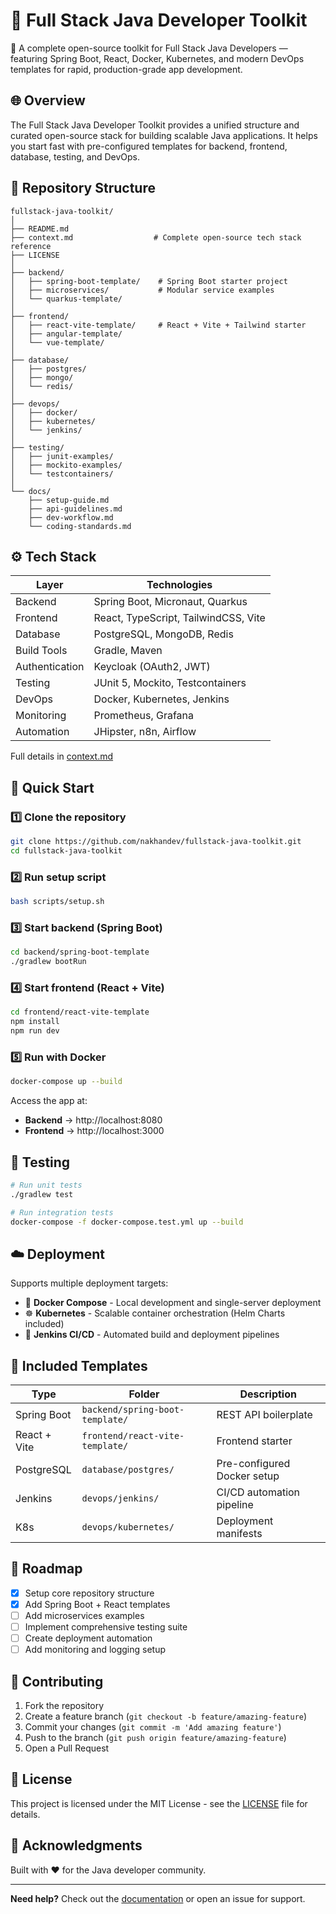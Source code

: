 # 🧩 Full Stack Java Developer Toolkit

🚀 A complete open-source toolkit for Full Stack Java Developers — featuring Spring Boot, React, Docker, Kubernetes, and modern DevOps templates for rapid, production-grade app development.

## 🌐 Overview

The Full Stack Java Developer Toolkit provides a unified structure and curated open-source stack for building scalable Java applications. It helps you start fast with pre-configured templates for backend, frontend, database, testing, and DevOps.

## 🧱 Repository Structure

```
fullstack-java-toolkit/
│
├── README.md
├── context.md                  # Complete open-source tech stack reference
├── LICENSE
│
├── backend/
│   ├── spring-boot-template/    # Spring Boot starter project
│   ├── microservices/           # Modular service examples
│   └── quarkus-template/
│
├── frontend/
│   ├── react-vite-template/     # React + Vite + Tailwind starter
│   ├── angular-template/
│   └── vue-template/
│
├── database/
│   ├── postgres/
│   ├── mongo/
│   └── redis/
│
├── devops/
│   ├── docker/
│   ├── kubernetes/
│   └── jenkins/
│
├── testing/
│   ├── junit-examples/
│   ├── mockito-examples/
│   └── testcontainers/
│
└── docs/
    ├── setup-guide.md
    ├── api-guidelines.md
    ├── dev-workflow.md
    └── coding-standards.md
```

## ⚙️ Tech Stack

| Layer | Technologies |
|-------|-------------|
| Backend | Spring Boot, Micronaut, Quarkus |
| Frontend | React, TypeScript, TailwindCSS, Vite |
| Database | PostgreSQL, MongoDB, Redis |
| Build Tools | Gradle, Maven |
| Authentication | Keycloak (OAuth2, JWT) |
| Testing | JUnit 5, Mockito, Testcontainers |
| DevOps | Docker, Kubernetes, Jenkins |
| Monitoring | Prometheus, Grafana |
| Automation | JHipster, n8n, Airflow |

Full details in [context.md](context.md)

## 🚀 Quick Start

### 1️⃣ Clone the repository
```bash
git clone https://github.com/nakhandev/fullstack-java-toolkit.git
cd fullstack-java-toolkit
```

### 2️⃣ Run setup script
```bash
bash scripts/setup.sh
```

### 3️⃣ Start backend (Spring Boot)
```bash
cd backend/spring-boot-template
./gradlew bootRun
```

### 4️⃣ Start frontend (React + Vite)
```bash
cd frontend/react-vite-template
npm install
npm run dev
```

### 5️⃣ Run with Docker
```bash
docker-compose up --build
```

Access the app at:
- **Backend** → http://localhost:8080
- **Frontend** → http://localhost:3000

## 🧪 Testing

```bash
# Run unit tests
./gradlew test

# Run integration tests
docker-compose -f docker-compose.test.yml up --build
```

## ☁️ Deployment

Supports multiple deployment targets:
- 🐳 **Docker Compose** - Local development and single-server deployment
- ☸️ **Kubernetes** - Scalable container orchestration (Helm Charts included)
- 🔧 **Jenkins CI/CD** - Automated build and deployment pipelines

## 🧰 Included Templates

| Type | Folder | Description |
|------|--------|-------------|
| Spring Boot | `backend/spring-boot-template/` | REST API boilerplate |
| React + Vite | `frontend/react-vite-template/` | Frontend starter |
| PostgreSQL | `database/postgres/` | Pre-configured Docker setup |
| Jenkins | `devops/jenkins/` | CI/CD automation pipeline |
| K8s | `devops/kubernetes/` | Deployment manifests |

## 🧭 Roadmap

- [x] Setup core repository structure
- [x] Add Spring Boot + React templates
- [ ] Add microservices examples
- [ ] Implement comprehensive testing suite
- [ ] Create deployment automation
- [ ] Add monitoring and logging setup

## 🤝 Contributing

1. Fork the repository
2. Create a feature branch (`git checkout -b feature/amazing-feature`)
3. Commit your changes (`git commit -m 'Add amazing feature'`)
4. Push to the branch (`git push origin feature/amazing-feature`)
5. Open a Pull Request

## 📄 License

This project is licensed under the MIT License - see the [LICENSE](LICENSE) file for details.

## 🙏 Acknowledgments

Built with ❤️ for the Java developer community.

---

**Need help?** Check out the [documentation](docs/) or open an issue for support.
